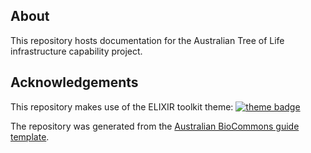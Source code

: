 ## About

This repository hosts documentation for the Australian Tree of Life infrastructure capability project.

## Acknowledgements

This repository makes use of the ELIXIR toolkit theme: [![theme badge](https://img.shields.io/badge/ELIXIR%20toolkit%20theme-jekyll-blue?color=0d6efd)](https://github.com/ELIXIR-Belgium/elixir-toolkit-theme)

The repository was generated from the [Australian BioCommons guide template](https://github.com/AustralianBioCommons/guide-template).